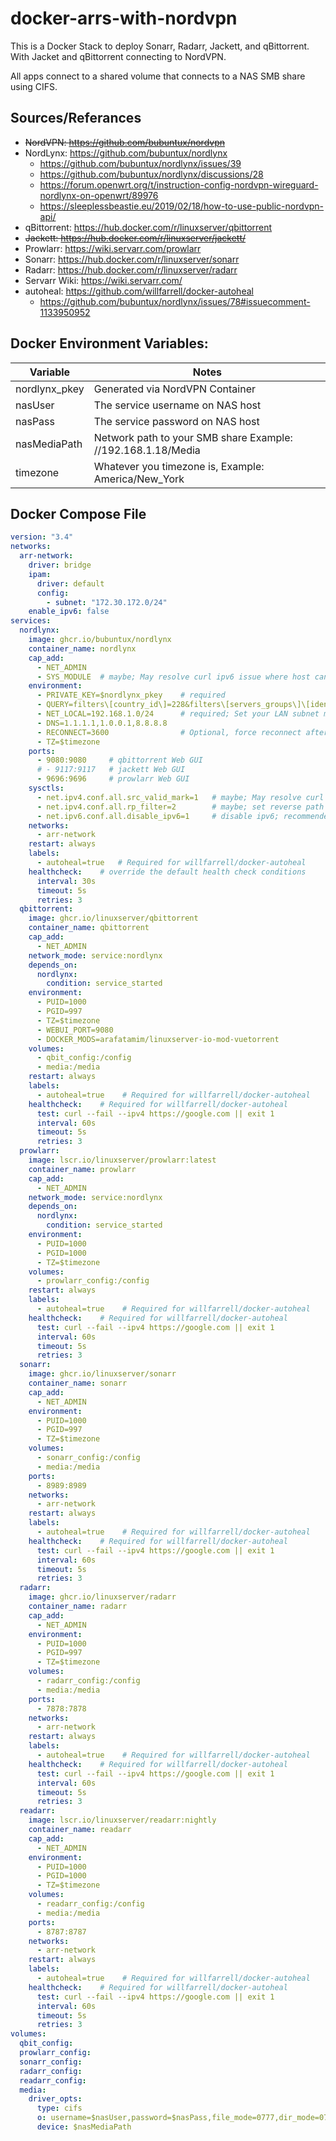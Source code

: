 # docker-arrs-with-nordvpn
This is a Docker Stack to deploy Sonarr, Radarr, Jackett, and qBittorrent. With Jacket and qBittorrent connecting to NordVPN.

All apps connect to a shared volume that connects to a NAS SMB share using CIFS.

## Sources/Referances
- ~~NordVPN: https://github.com/bubuntux/nordvpn~~
- NordLynx: https://github.com/bubuntux/nordlynx
  - https://github.com/bubuntux/nordlynx/issues/39
  - https://github.com/bubuntux/nordlynx/discussions/28
  - https://forum.openwrt.org/t/instruction-config-nordvpn-wireguard-nordlynx-on-openwrt/89976
  - https://sleeplessbeastie.eu/2019/02/18/how-to-use-public-nordvpn-api/
- qBittorrent: https://hub.docker.com/r/linuxserver/qbittorrent
- ~~Jackett: https://hub.docker.com/r/linuxserver/jackett/~~
- Prowlarr: https://wiki.servarr.com/prowlarr
- Sonarr: https://hub.docker.com/r/linuxserver/sonarr
- Radarr: https://hub.docker.com/r/linuxserver/radarr
- Servarr Wiki: https://wiki.servarr.com/
- autoheal: https://github.com/willfarrell/docker-autoheal
  - https://github.com/bubuntux/nordlynx/issues/78#issuecomment-1133950952

## Docker Environment Variables:
| Variable | Notes |
| ----------- | ----------- |
| nordlynx_pkey | Generated via NordVPN Container |
| nasUser | The service username on NAS host |
| nasPass | The service password on NAS host |
| nasMediaPath | Network path to your SMB share Example: //192.168.1.18/Media |
| timezone | Whatever you timezone is, Example: America/New_York |

## Docker Compose File
```yaml:docker-compose.yml
version: "3.4"
networks:
  arr-network:
    driver: bridge
    ipam:
      driver: default
      config:
        - subnet: "172.30.172.0/24"
    enable_ipv6: false
services:
  nordlynx:
    image: ghcr.io/bubuntux/nordlynx
    container_name: nordlynx
    cap_add:
      - NET_ADMIN
      - SYS_MODULE  # maybe; May resolve curl ipv6 issue where host cannot resolve
    environment:
      - PRIVATE_KEY=$nordlynx_pkey    # required
      - QUERY=filters\[country_id\]=228&filters\[servers_groups\]\[identifier\]=legacy_p2p&filters\[servers_technologies\]\[identifier\]=wireguard_udp #https://api.nordvpn.com/v1/servers/recommendations?filters\[country_id\]=228&filters\[servers_groups\]\[identifier\]=legacy_p2p&filters\[servers_technologies\]\[identifier\]=wireguard_udp
      - NET_LOCAL=192.168.1.0/24      # required; Set your LAN subnet mask
      - DNS=1.1.1.1,1.0.0.1,8.8.8.8
      - RECONNECT=3600                # Optional, force reconnect after 3600s (1hr) 
      - TZ=$timezone
    ports:
      - 9080:9080     # qbittorrent Web GUI
      # - 9117:9117   # jackett Web GUI
      - 9696:9696     # prowlarr Web GUI
    sysctls:
      - net.ipv4.conf.all.src_valid_mark=1   # maybe; May resolve curl ipv6 issue where host cannot resolve
      - net.ipv4.conf.all.rp_filter=2        # maybe; set reverse path filter to loose mode; May resolve curl ipv6 issue where host cannot resolve
      - net.ipv6.conf.all.disable_ipv6=1     # disable ipv6; recommended if using ipv4 only
    networks:
      - arr-network
    restart: always
    labels:
      - autoheal=true   # Required for willfarrell/docker-autoheal
    healthcheck:    # override the default health check conditions
      interval: 30s
      timeout: 5s
      retries: 3
  qbittorrent:
    image: ghcr.io/linuxserver/qbittorrent
    container_name: qbittorrent
    cap_add:
      - NET_ADMIN
    network_mode: service:nordlynx
    depends_on:
      nordlynx:
        condition: service_started
    environment:
      - PUID=1000
      - PGID=997
      - TZ=$timezone
      - WEBUI_PORT=9080
      - DOCKER_MODS=arafatamim/linuxserver-io-mod-vuetorrent
    volumes:
      - qbit_config:/config
      - media:/media
    restart: always
    labels:
      - autoheal=true    # Required for willfarrell/docker-autoheal
    healthcheck:    # Required for willfarrell/docker-autoheal
      test: curl --fail --ipv4 https://google.com || exit 1
      interval: 60s
      timeout: 5s
      retries: 3
  prowlarr:
    image: lscr.io/linuxserver/prowlarr:latest
    container_name: prowlarr
    cap_add:
      - NET_ADMIN
    network_mode: service:nordlynx
    depends_on:
      nordlynx:
        condition: service_started
    environment:
      - PUID=1000
      - PGID=1000
      - TZ=$timezone
    volumes:
      - prowlarr_config:/config
    restart: always
    labels:
      - autoheal=true    # Required for willfarrell/docker-autoheal
    healthcheck:    # Required for willfarrell/docker-autoheal
      test: curl --fail --ipv4 https://google.com || exit 1
      interval: 60s
      timeout: 5s
      retries: 3
  sonarr:
    image: ghcr.io/linuxserver/sonarr
    container_name: sonarr
    cap_add:
      - NET_ADMIN
    environment:
      - PUID=1000
      - PGID=997
      - TZ=$timezone
    volumes:
      - sonarr_config:/config
      - media:/media
    ports:
      - 8989:8989
    networks:
      - arr-network
    restart: always
    labels:
      - autoheal=true    # Required for willfarrell/docker-autoheal
    healthcheck:    # Required for willfarrell/docker-autoheal
      test: curl --fail --ipv4 https://google.com || exit 1
      interval: 60s
      timeout: 5s
      retries: 3
  radarr:
    image: ghcr.io/linuxserver/radarr
    container_name: radarr
    cap_add:
      - NET_ADMIN
    environment:
      - PUID=1000
      - PGID=997
      - TZ=$timezone
    volumes:
      - radarr_config:/config
      - media:/media
    ports:
      - 7878:7878
    networks:
      - arr-network
    restart: always
    labels:
      - autoheal=true    # Required for willfarrell/docker-autoheal
    healthcheck:    # Required for willfarrell/docker-autoheal
      test: curl --fail --ipv4 https://google.com || exit 1
      interval: 60s
      timeout: 5s
      retries: 3
  readarr:
    image: lscr.io/linuxserver/readarr:nightly
    container_name: readarr
    cap_add:
      - NET_ADMIN
    environment:
      - PUID=1000
      - PGID=1000
      - TZ=$timezone
    volumes:
      - readarr_config:/config
      - media:/media
    ports:
      - 8787:8787
    networks:
      - arr-network
    restart: always
    labels:
      - autoheal=true    # Required for willfarrell/docker-autoheal
    healthcheck:    # Required for willfarrell/docker-autoheal
      test: curl --fail --ipv4 https://google.com || exit 1
      interval: 60s
      timeout: 5s
      retries: 3
volumes:
  qbit_config:
  prowlarr_config:
  sonarr_config:
  radarr_config:
  readarr_config:
  media:
    driver_opts:
      type: cifs
      o: username=$nasUser,password=$nasPass,file_mode=0777,dir_mode=0777,noperm
      device: $nasMediaPath
```
